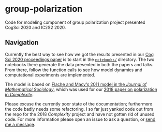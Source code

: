 # group-polarization
Code for modeling component of group polarization project presented CogSci 2020 and IC2S2 2020.

## Navigation

Currently the best way to see how we got the results presented in our 
[Cog Sci 2020 proceedings paper](https://www.researchgate.net/publication/342153646_Stubborn_extremism_as_a_potential_pathway_to_group_polarization) 
is to start in the [`notebooks/`](/notebooks) directory. 
The two notebooks there generate the data presented in both the papers and talks. From there, follow the
function calls to see how model dynamics and computational experiments are implemented.

The model is based on [Flache and Macy's 2011 model in the _Journal
of Mathematical Sociology_](https://www.tandfonline.com/doi/full/10.1080/0022250X.2010.532261), which was used for our [2018 paper on polarization in
_Complexity_](https://www.hindawi.com/journals/complexity/2018/2740959/).

Please excuse the currently poor state of the documentation; furthermore the code badly
needs some refactoring. I so far just yanked code out from the repo for the 2018 _Complexity_ project
and have not gotten rid of unused code. For more information please open an issue to 
ask a question, or [send me a message](mailto:mturner8@ucmerced.edu).
